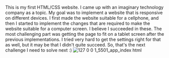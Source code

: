 This is my first HTML/CSS website. I came up with an imaginary technology company as a topic.
My goal was to implement a website that is responsive on different devices. I first made the website suitable for a cellphone, and then I started to implement the changes that are required to make the website suitable for a computer screen. I believe I succeeded in these.
The most challenging part was getting the page to fit on a tablet screen after the previous implementations. I tried very hard to get the settings right for that as well, but it may be that I didn't quite succeed. So, that's the next challenge I need to solve next :)
![127 0 0 1_5501_app_index html](https://user-images.githubusercontent.com/88672803/208902873-99b97e67-188f-4129-91e6-9f20b69c43a0.png)

